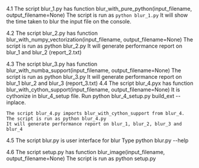 4.1 The script blur_1.py has function blur_with_pure_python(input_filename, output_filename=None)
The script is run as `python blur_1.py`
It will show the time taken to blur the input file on the console.

4.2 The script blur_2.py has function blur_with_numpy_vectorization(input_filename, output_filename=None)
The script is run as python blur_2.py
It will generate performance report on blur_1 and blur_2 (report_2.txt)

4.3 The script blur_3.py has function blur_with_numba_support(input_filename, output_filename=None)
The script is run as python blur_3.py
It will generate performance report on blur_1 blur_2 and blur_3 (report_3.txt)
4.4 The script blur_4.pyx has function blur_with_cython_support(input_filename, output_filename=None)
It is cythonize in blur_4_setup file. Run python blur_4_setup.py build_ext --inplace.

    The script blur_4.py imports blur_with_cython_support from blur_4.
    The script is run as python blur_4.py
    It will generate performance report on blur_1, blur_2, blur_3 and blur_4

4.5 The script blur.py is user interface for blur
Type python blur.py --help

4.6 The script setup.py has function blur_image(input_filename, output_filename=None)
The script is run as python setup.py
